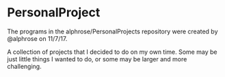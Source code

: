 # PersonalProject

The programs in the alphrose/PersonalProjects repository were created by @alphrose on 11/7/17.

A collection of projects that I decided to do on my own time. Some may be just little things I wanted to do, or some may be larger and more challenging.
